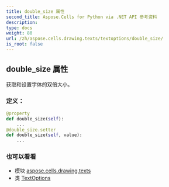 ```yaml
---
title: double_size 属性
second_title: Aspose.Cells for Python via .NET API 参考资料
description:
type: docs
weight: 80
url: /zh/aspose.cells.drawing.texts/textoptions/double_size/
is_root: false
---
```

## double_size 属性

获取和设置字体的双倍大小。
### 定义：
```python
@property
def double_size(self):
    ...
@double_size.setter
def double_size(self, value):
    ...
```

### 也可以看看
* 模块 [aspose.cells.drawing.texts](../../)
* 类 [TextOptions](/cells/python-net/zh/aspose.cells.drawing.texts/textoptions)
